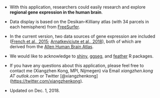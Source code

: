 
- With this application, researchers could easily research and explore **regional gene expression in the human brain**. 
- Data display is based on the Desikan–Killiany atlas (with 34 parcels in each hemisphere) from [FreeSurfer](https://surfer.nmr.mgh.harvard.edu/). 
- In the current version, two data sources of gene expression are included ([French et al., 2015](https://dx.doi.org/10.3389%2Ffnins.2015.00323); [Arnatkeviciute et al., 2018](https://doi.org/10.1101/380089)), both of which are derived from the [Allen Human Brain Atlas](http://human.brain-map.org/). 



- We would like to acknowledge to [shiny](https://shiny.rstudio.com/), [ggseg](https://github.com/LCBC-UiO/ggseg), and [feather](https://cran.r-project.org/web/packages/feather/index.html) R packages.
- If you have any questions about this application, please feel free to contact me (Xiangzhen Kong, MPI, Nijmegen) via Email *xiangzhen.kong AT outlok.com* or Twitter [@xiangzhenkong]
(https://twitter.com/xiangzhenkong).
- Updated on Dec. 1, 2018.



